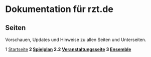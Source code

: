 # Dokumentation für rzt.de

## Seiten
Vorschauen, Updates und Hinweise zu allen Seiten und Unterseiten.

1     [Startseite](seiten/01-startseite/index.md)<b><b>
2     [Spielplan](seiten/02-spielplan/index.md)<b><b>
2.2   [Veranstaltungsseite](seiten/02-2-veranstaltung/index.md)<b><b>
3     [Ensemble](seiten/03-ensemble/index.md)<b><b>
